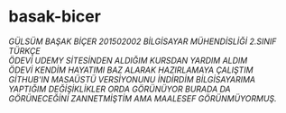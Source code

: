 # basak-bicer

*GÜLSÜM BAŞAK BİÇER 201502002 BİLGİSAYAR MÜHENDİSLİĞİ 2.SINIF TÜRKÇE* <br>
*ÖDEVİ UDEMY SİTESİNDEN ALDIĞIM KURSDAN YARDIM ALDIM* <br>
*ÖDEVİ KENDİM HAYATIMI BAZ ALARAK HAZIRLAMAYA ÇALIŞTIM* <br>
*GİTHUB'IN MASAÜSTÜ VERSİYONUNU İNDİRDİM BİLGİSAYARIMA YAPTIĞIM DEĞİŞİKLİKLER ORDA GÖRÜNÜYOR BURADA DA GÖRÜNECEĞİNİ ZANNETMİŞTİM AMA MAALESEF GÖRÜNMÜYORMUŞ.*
